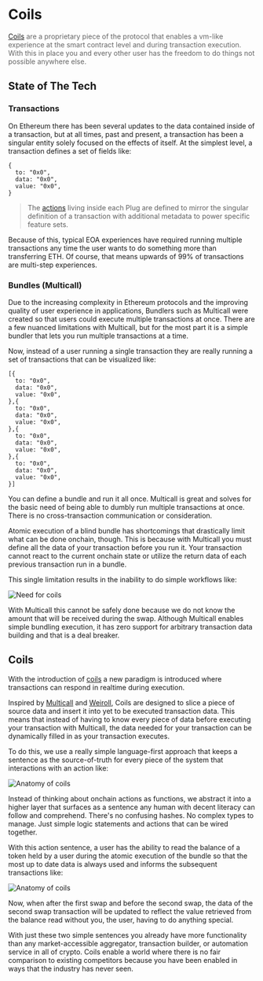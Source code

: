 # Coils

<span style="color: rgba(0,0,0,0.6)">[Coils](/concepts/coils/) are a proprietary piece of the protocol that enables a vm-like experience at the smart contract level and during transaction execution. With this in place you and every other user has the freedom to do things not possible anywhere else.</span>

## State of The Tech

### Transactions

On Ethereum there has been several updates to the data contained inside of a transaction, but at all times, past and present, a transaction has been a singular entity solely focused on the effects of itself. At the simplest level, a transaction defines a set of fields like:

```tsx
{
  to: "0x0",
  data: "0x0",
  value: "0x0",
}
```

> The [actions](/concepts/actions) living inside each Plug are defined to mirror the singular definition of a transaction with additional metadata to power specific feature sets.

Because of this, typical EOA experiences have required running multiple transactions any time the user wants to do something more than transferring ETH. Of course, that means upwards of 99% of transactions are multi-step experiences.

### Bundles (Multicall)

Due to the increasing complexity in Ethereum protocols and the improving quality of user experience in applications, Bundlers such as Multicall were created so that users could execute multiple transactions at once. There are a few nuanced limitations with Multicall, but for the most part it is a simple bundler that lets you run multiple transactions at a time.

Now, instead of a user running a single transaction they are really running a set of transactions that can be visualized like:

```tsx
[{
  to: "0x0",
  data: "0x0",
  value: "0x0",
},{
  to: "0x0",
  data: "0x0",
  value: "0x0",
},{
  to: "0x0",
  data: "0x0",
  value: "0x0",
},{
  to: "0x0",
  data: "0x0",
  value: "0x0",
}]
```

You can define a bundle and run it all once. Multicall is great and solves for the basic need of being able to dumbly run multiple transactions at once. There is no cross-transaction communication or consideration.

Atomic execution of a blind bundle has shortcomings that drastically limit what can be done onchain, though. This is because with Multicall you must define all the data of your transaction before you run it. Your transaction cannot react to the current onchain state or utilize the return data of each previous transaction run in a bundle.

This single limitation results in the inability to do simple workflows like:

![Need for coils](/assets/coils-problem.png)

With Multicall this cannot be safely done because we do not know the amount that will be received during the swap. Although Multicall enables simple bundling execution, it has zero support for arbitrary transaction data building and that is a deal breaker.

## Coils

With the introduction of [coils](/concepts/coils) a new paradigm is introduced where transactions can respond in realtime during execution.

Inspired by [Multicall](https://github.com/mds1/multicall3) and [Weiroll](https://github.com/weiroll/weiroll), Coils are designed to slice a piece of source data and insert it into yet to be executed transaction data. This means that instead of having to know every piece of data before executing your transaction with Multicall, the data needed for your transaction can be dynamically filled in as your transaction executes. 

To do this, we use a really simple language-first approach that keeps a sentence as the source-of-truth for every piece of the system that interactions with an action like:

![Anatomy of coils](/assets/coils-anatomy.png)

Instead of thinking about onchain actions as functions, we abstract it into a higher layer that surfaces as a sentence any human with decent literacy can follow and comprehend. There's no confusing hashes. No complex types to manage. Just simple logic statements and actions that can be wired together.

With this action sentence, a user has the ability to read the balance of a token held by a user during the atomic execution of the bundle so that the most up to date data is always used and informs the subsequent transactions like:

![Anatomy of coils](/assets/coils-discharge.png)

Now, when after the first swap and before the second swap, the data of the second swap transaction will be updated to reflect the value retrieved from the balance read without you, the user, having to do anything special.

With just these two simple sentences you already have more functionality than any market-accessible aggregator, transaction builder, or automation service in all of crypto. Coils enable a world where there is no fair comparison to existing competitors because you have been enabled in ways that the industry has never seen.
